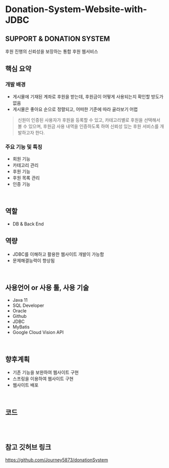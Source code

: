 # Donation-System-Website-with-JDBC

## SUPPORT & DONATION SYSTEM
후원 진행의 신뢰성을 보장하는 통합 후원 웹서비스
</br>

## 핵심 요약
### 개발 배경
+ 게시물에 기재된 계좌로 후원을 받는데, 후원금이 어떻게 사용되는지 확인할 방도가 없음
+ 게시물은 좋아요 순으로 정렬되고, 어떠한 기준에 따라 골라보기 어렵
> 신원이 인증된 사용자가 후원을 등록할 수 있고, 카테고리별로 후원을 선택해서 볼 수 있으며, 후원금 사용 내역을 인증하도록 하여
신뢰성 있는 후원 서비스를 개발하고자 한다.

### 주요 기능 및 특징
+ 회원 기능
+ 카테고리 관리
+ 후원 기능
+ 후원 목록 관리
+ 인증 기능

</br>

## 역할
+ DB & Back End

## 역량
+ JDBC를 이해하고 활용한 웹사이트 개발이 가능함
+ 문제해결능력이 향상됨
</br>

## 사용언어 or 사용 툴, 사용 기술
+ Java 11
+ SQL Developer
+ Oracle
+ Github
+ JDBC
+ MyBatis
+ Google Cloud Vision API
</br>

## 향후계획
+ 기존 기능을 보완하여 웹사이트 구현
+ 스프링을 이용하여 웹사이트 구현
+ 웹사이트 배포
</br>

## 코드
<br>
<br>

## 참고 깃허브 링크
https://github.com/Journey5873/donationSystem 
